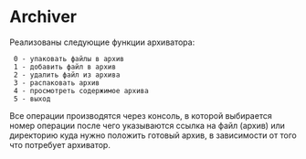# Archiver

Реализованы следующие функции архиватора:

	 0 - упаковать файлы в архив
	 1 - добавить файл в архив
	 2 - удалить файл из архива
	 3 - распаковать архив
	 4 - просмотреть содержимое архива
	 5 - выход
	 
Все операции производятся через консоль, в которой выбирается номер операции 
после чего указываются ссылка на файл (архив) или директорию куда нужно положить готовый архив, в 
зависимости от того что потребует архиватор.